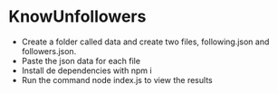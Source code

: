 # KnowUnfollowers

- Create a folder called data and create two files, following.json and followers.json.
- Paste the json data for each file
- Install de dependencies with npm i
- Run the command node index.js to view the results
